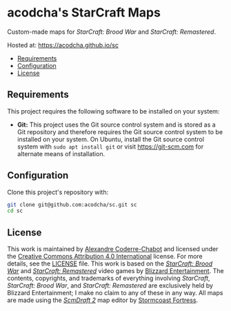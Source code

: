 # acodcha's StarCraft Maps

Custom-made maps for _StarCraft: Brood War_ and _StarCraft: Remastered_.

Hosted at: <https://acodcha.github.io/sc>

- [Requirements](#requirements)
- [Configuration](#configuration)
- [License](#license)

## Requirements

This project requires the following software to be installed on your system:

- **Git:** This project uses the Git source control system and is stored as a Git repository and therefore requires the Git source control system to be installed on your system. On Ubuntu, install the Git source control system with `sudo apt install git` or visit <https://git-scm.com> for alternate means of installation.

## Configuration

Clone this project's repository with:

```bash
git clone git@github.com:acodcha/sc.git sc
cd sc
```

## License

This work is maintained by [Alexandre Coderre-Chabot](https://github.com/acodcha) and licensed under the [Creative Commons Attribution 4.0 International](https://creativecommons.org/licenses/by/4.0) license. For more details, see the [LICENSE](LICENSE) file. This work is based on the [_StarCraft: Brood War_](https://starcraft.blizzard.com) and [_StarCraft: Remastered_](https://starcraft.blizzard.com) video games by [Blizzard Entertainment](https://www.blizzard.com). The contents, copyrights, and trademarks of everything involving _StarCraft_, _StarCraft: Brood War_, and _StarCraft: Remastered_ are exclusively held by Blizzard Entertainment; I make no claim to any of these in any way. All maps are made using the [_ScmDraft 2_](http://www.stormcoast-fortress.net/cntt/software/scmdraft) map editor by [Stormcoast Fortress](http://www.stormcoast-fortress.net).
